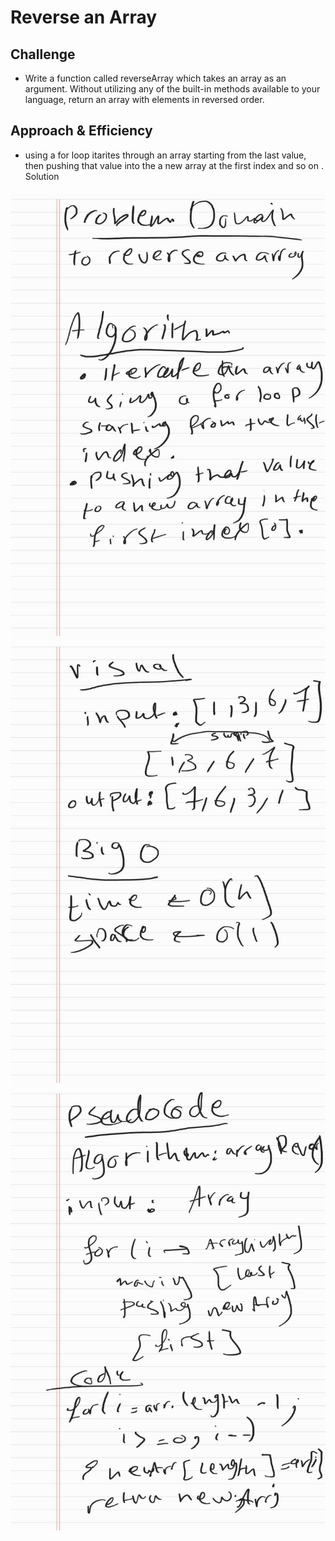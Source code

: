# Reverse an Array


## Challenge
* Write a function called reverseArray which takes an array as an argument. Without utilizing any of the built-in methods available to your language, return an array with elements in reversed order.

## Approach & Efficiency
* using a for loop itarites through an array starting from the last value, then pushing that value into the a new array at the first index and so on .
Solution 

![image](/Arrayrev_1.jpg)
![image](/Arrayrev_2.jpg)
![image](/Arrayrev_3.jpg)